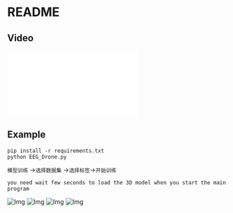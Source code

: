 # README

## Video

<iframe
src="//player.bilibili.com/player.html?aid=604263850&bvid=BV1t84y1q7UU&cid=869184327&page=1"
scrolling="no"
border="0"
frameborder="no"
framespacing="0"
allowfullscreen="true">
</iframe>

## Example
```
pip install -r requirements.txt
python EEG_Drone.py
```
 `模型训练` ->`选择数据集` ->`选择标签`->`开始训练`
```
you need wait few seconds to load the 3D model when you start the main program
```


![Img](https://imgpool.protodrive.xyz/img/yank-note-picgo-img-20221022191722.png#pic_center%20=400x)
![Img](https://imgpool.protodrive.xyz/img/yank-note-picgo-img-20221022191742.png#pic_center%20=400x)
![Img](https://imgpool.protodrive.xyz/img/yank-note-picgo-img-20221022191843.png#pic_center%20=400x)
![Img](https://imgpool.protodrive.xyz/img/yank-note-picgo-img-20221022192017.png#pic_center%20=400x)
